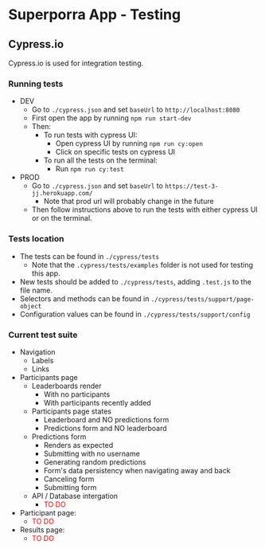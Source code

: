 # Superporra App - Testing

## Cypress.io

Cypress.io is used for integration testing.


### Running tests

- DEV
    - Go to `./cypress.json` and set `baseUrl` to `http://localhost:8080`
    - First open the app by running `npm run start-dev`
    - Then:
        - To run tests with cypress UI:
            - Open cypress UI by running `npm run cy:open`
            - Click on specific tests on cypress UI
        - To run all the tests on the terminal:
            - Run `npm run cy:test`
- PROD
    - Go to `./cypress.json` and set `baseUrl` to `https://test-3-jj.herokuapp.com/`
        - Note that prod url will probably change in the future
    - Then follow instructions above to run the tests with either cypress UI or on the terminal.

### Tests location

- The tests can be found in `./cypress/tests`
    - Note that the `.cypress/tests/examples` folder is not used for testing this app.
- New tests should be added to `./cypress/tests`, adding `.test.js` to the file name.
- Selectors and methods can be found in `./cypress/tests/support/page-object`
- Configuration values can be found in `./cypress/tests/support/config`


### Current test suite

- Navigation
    - Labels
    - Links
- Participants page
    - Leaderboards render
        - With no participants
        - With participants recently added
    - Participants page states
        - Leaderboard and NO predictions form
        - Predictions form and NO leaderboard
    - Predictions form
        - Renders as expected
        - Submitting with no username
        - Generating random predictions
        - Form's data persistency when navigating away and back
        - Canceling form
        - Submitting form
    - API / Database intergation
        - <span style="color:red">TO DO</span>
- Participant page:
    - <span style="color:red">TO DO</span>
- Results page:
    - <span style="color:red">TO DO</span>


